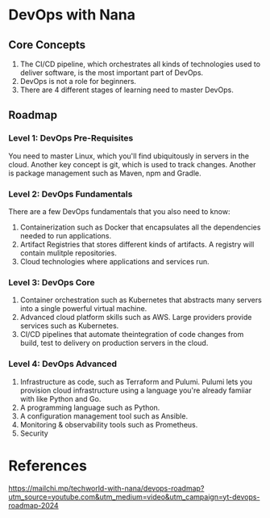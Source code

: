 # DevOps with Nana

## Core Concepts

1. The CI/CD pipeline, which orchestrates all kinds of technologies used to deliver software, is the most important part of DevOps.
2. DevOps is not a role for beginners.
3. There are 4 different stages of learning need to master DevOps. 

## Roadmap

### Level 1: DevOps Pre-Requisites
You need to master Linux, which you'll  find ubiquitously in servers in the cloud. Another key concept is git, which is used to track changes. Another is package management such as Maven, npm and Gradle. 

### Level 2: DevOps Fundamentals
There are a few DevOps fundamentals that you also need to know:

1. Containerization such as Docker that encapsulates all the dependencies needed to run applications.
2. Artifact Registries that stores different kinds of artifacts. A registry will contain mulitple repositories.
3. Cloud technologies where applications and services run. 

### Level 3: DevOps Core
1. Container orchestration such as Kubernetes that abstracts many servers into a single powerful virtual machine.
2. Advanced cloud platform skills such as AWS. Large providers provide services such as Kubernetes. 
3. CI/CD pipelines that automate theintegration of code changes from build, test to delivery on production servers in the cloud.

### Level 4: DevOps Advanced
1. Infrastructure as code, such as Terraform and Pulumi. Pulumi lets you provision cloud infrastructure using a language you're already famiiar with like Python and Go. 
2. A programming language such as Python.
3. A configuration management tool such as Ansible.
4. Monitoring & observability tools such as Prometheus. 
5. Security

# References
https://mailchi.mp/techworld-with-nana/devops-roadmap?utm_source=youtube.com&utm_medium=video&utm_campaign=yt-devops-roadmap-2024
